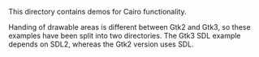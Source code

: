 This directory contains demos for Cairo functionality.

Handing of drawable areas is different between Gtk2 and Gtk3, so these examples have been split into two directories. The Gtk3 SDL example depends on SDL2, whereas the Gtk2 version uses SDL.
